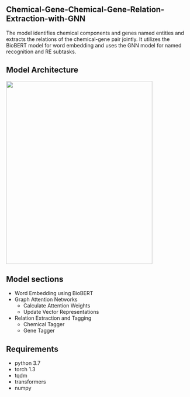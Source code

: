 ## Chemical-Gene-Chemical-Gene-Relation-Extraction-with-GNN

The model identifies chemical components and genes named entities and extracts the relations of the chemical-gene pair jointly. It utilizes the BioBERT model for word embedding and uses the GNN model for named recognition and RE subtasks. 

## Model Architecture


<img src="[https://ik.imagekit.io/ikmedia/women-dress-2.jpg](https://user-images.githubusercontent.com/59030870/197599628-e47f1ec4-34a2-4aa0-ac7b-c5c11d9c5568.png)" 
     width="400" 
     height="500" />

## Model sections

- Word Embedding using BioBERT
- Graph Attention Networks
    -  Calculate Attention Weights
    -  Update Vector Representations
- Relation Extraction and Tagging
    - Chemical Tagger
    - Gene Tagger 





## Requirements

  - python 3.7
  - torch 1.3
  - tqdm
  - transformers
  - numpy

